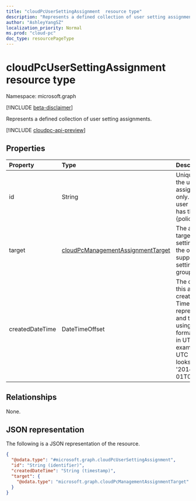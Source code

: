 ```yaml
---
title: "cloudPcUserSettingAssignment  resource type"
description: "Represents a defined collection of user setting assignments."
author: "AshleyYangSZ"
localization_priority: Normal
ms.prod: "cloud-pc"
doc_type: resourcePageType
---
```


# cloudPcUserSettingAssignment  resource type

Namespace: microsoft.graph

[!INCLUDE [beta-disclaimer](../../includes/beta-disclaimer.md)]

Represents a defined collection of user setting assignments.

[!INCLUDE [cloudpc-api-preview](../../includes/cloudpc-api-preview.md)]

## Properties

|Property|Type|Description|
|:---|:---|:---|
|id|String|Unique Identifier for the user setting assignment. Read-only. If `target` is a user group, the ID has this structure: {policyID}_{groupID}.|
|target|[cloudPcManagementAssignmentTarget](../resources/cloudpcmanagementassignmenttarget.md)|The assignment target for the user setting. Currently, the only target supported for user setting is a user group.|
|createdDateTime|DateTimeOffset|The date and time this assignment was created. The Timestamp type represents the date and time information using ISO 8601 format and is always in UTC time. For example, midnight UTC on Jan 1, 2014 looks like this: '2014-01-01T00:00:00Z'.  |

## Relationships

None.

## JSON representation
The following is a JSON representation of the resource.
<!-- {
  "blockType": "resource",
  "keyProperty": "id",
  "@odata.type": "microsoft.graph.cloudPcUserSettingAssignment",
  "openType": false
}
-->
``` json
{
  "@odata.type": "#microsoft.graph.cloudPcUserSettingAssignment",
  "id": "String (identifier)",
  "createdDateTime": "String (timestamp)",
  "target": {
    "@odata.type": "microsoft.graph.cloudPcManagementAssignmentTarget"
  }
}
```
